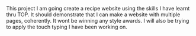 This project I am going create a recipe website using the skills I have learnt thru TOP.
It should demonstrate that I can make a website with multiple pages, coherently. It wont be winning any style awards.
I will also be trying to apply the touch typing I have been working on.